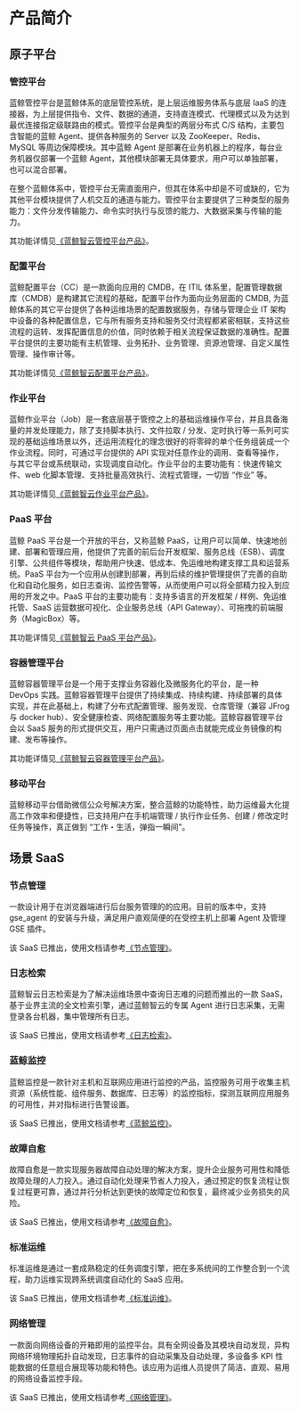 # 产品简介
## 原子平台
### 管控平台

蓝鲸管控平台是蓝鲸体系的底层管控系统，是上层运维服务体系与底层 IaaS 的连接器，为上层提供指令、文件、数据的通道，支持直连模式、代理模式以及为达到最优连接指定级联路由的模式。管控平台是典型的两层分布式 C/S 结构，主要包含智能的蓝鲸 Agent、提供各种服务的 Server 以及 ZooKeeper、Redis、MySQL 等周边保障模块。其中蓝鲸 Agent 是部署在业务机器上的程序，每台业务机器仅部署一个蓝鲸 Agent，其他模块部署无具体要求，用户可以单独部署，也可以混合部署。

在整个蓝鲸体系中，管控平台无需直面用户，但其在体系中却是不可或缺的，它为其他平台模块提供了人机交互的通道与能力。管控平台主要提供了三种类型的服务能力：文件分发传输能力、命令实时执行与反馈的能力、大数据采集与传输的能力。

其功能详情见[《蓝鲸智云管控平台产品》](5.1/管控平台/产品简介/README.md)。

### 配置平台

蓝鲸配置平台（CC）是一款面向应用的 CMDB，在 ITIL 体系里，配置管理数据库（CMDB）是构建其它流程的基础，配置平台作为面向业务层面的 CMDB, 为蓝鲸体系的其它平台提供了各种运维场景的配置数据服务，存储与管理企业 IT 架构中设备的各种配置信息，它与所有服务支持和服务交付流程都紧密相联，支持这些流程的运转、发挥配置信息的价值，同时依赖于相关流程保证数据的准确性。配置平台提供的主要功能有主机管理、业务拓扑、业务管理、资源池管理、自定义属性管理、操作审计等。

其功能详情见[《蓝鲸智云配置平台产品》](5.1/配置平台/产品简介/README.md)。

### 作业平台

蓝鲸作业平台（Job）是一套底层基于管控之上的基础运维操作平台，并且具备海量的并发处理能力，除了支持脚本执行、文件拉取 / 分发、定时执行等一系列可实现的基础运维场景以外，还运用流程化的理念很好的将零碎的单个任务组装成一个作业流程。同时，可通过平台提供的 API 实现对任意作业的调用、查看等操作，与其它平台或系统联动，实现调度自动化。作业平台的主要功能有：快速传输文件、web 化脚本管理、支持批量高效执行、流程式管理，一切皆 “作业” 等。

其功能详情见[《蓝鲸智云作业平台产品》](5.1/作业平台/产品介绍/产品介绍.md)。

### PaaS 平台

蓝鲸 PaaS 平台是一个开放的平台，又称蓝鲸 PaaS，让用户可以简单、快速地创建、部署和管理应用，他提供了完善的前后台开发框架、服务总线（ESB）、调度引擎、公共组件等模块，帮助用户快速、低成本、免运维地构建支撑工具和运营系统。PaaS 平台为一个应用从创建到部署，再到后续的维护管理提供了完善的自助化和自动化服务，如日志查询、监控告警等，从而使用户可以将全部精力投入到应用的开发之中。PaaS 平台的主要功能有：支持多语言的开发框架 / 样例、免运维托管、SaaS 运营数据可视化、企业服务总线（API Gateway）、可拖拽的前端服务（MagicBox）等。

其功能详情见[《蓝鲸智云 PaaS 平台产品》](5.1/PaaS平台/产品简介/README.md)。

### 容器管理平台

蓝鲸容器管理平台是一个用于支撑业务容器化及微服务化的平台，是一种 DevOps 实践。蓝鲸容器管理平台提供了持续集成、持续构建、持续部署的具体实现，并在此基础上，构建了分布式配置管理、服务发现、仓库管理（兼容 JFrog 与 docker hub）、安全健康检查、网络配置服务等主要功能。蓝鲸容器管理平台会以 SaaS 服务的形式提供交互，用户只需通过页面点击就能完成业务镜像的构建、发布等操作。

其功能详情见[《蓝鲸智云容器管理平台产品》](5.1/bcs/Introduction/README.md)。

### 移动平台

蓝鲸移动平台借助微信公众号解决方案，整合蓝鲸的功能特性，助力运维最大化提高工作效率和便捷性，已支持用户在手机端管理 / 执行作业任务、创建 / 修改定时任务等操作，真正做到 “工作・生活，弹指一瞬间”。

## 场景 SaaS

### 节点管理

一款设计用于在浏览器端进行后台服务管理的的应用。目前的版本中，支持 gse_agent 的安装与升级，满足用户直观简便的在受控主机上部署 Agent 及管理 GSE 插件。

该 SaaS 已推出，使用文档请参考[《节点管理》](5.1/节点管理/README.md)。

### 日志检索

蓝鲸智云日志检索是为了解决运维场景中查询日志难的问题而推出的一款 SaaS，基于业界主流的全文检索引擎，通过蓝鲸智云的专属 Agent 进行日志采集，无需登录各台机器，集中管理所有日志。

该 SaaS 已推出，使用文档请参考[《日志检索》](5.1/日志检索/产品简介.md)。

### 蓝鲸监控

蓝鲸监控是一款针对主机和互联网应用进行监控的产品，监控服务可用于收集主机资源（系统性能、组件服务、数据库、日志等）的监控指标，探测互联网应用服务的可用性，并对指标进行告警设置。

该 SaaS 已推出，使用文档请参考[《蓝鲸监控》](5.1/蓝鲸监控/产品简介/README.md)。

### 故障自愈

故障自愈是一款实现服务器故障自动处理的解决方案，提升企业服务可用性和降低故障处理的人力投入。通过自动化处理来节省人力投入，通过预定的恢复流程让恢复过程更可靠，通过并行分析达到更快的故障定位和恢复，最终减少业务损失的风险。

该 SaaS 已推出，使用文档请参考[《故障自愈》](5.1/FTA/Intro/README.md)。

### 标准运维

标准运维是通过一套成熟稳定的任务调度引擎，把在多系统间的工作整合到一个流程，助力运维实现跨系统调度自动化的 SaaS 应用。

该 SaaS 已推出，使用文档请参考[《标准运维》](5.1/标准运维/产品简介/README.md)。

### 网络管理

一款面向网络设备的开箱即用的监控平台。具有全网设备及其模块自动发现，异构网络环境物理拓扑自动发现，日志事件的自动采集及自动处理，多设备多 KPI 性能数据的任意组合展现等功能和特色。该应用为运维人员提供了简洁、直观、易用的网络设备监控手段。

该 SaaS 已推出，使用文档请参考[《网络管理》](5.1/网络管理/README.md)。
